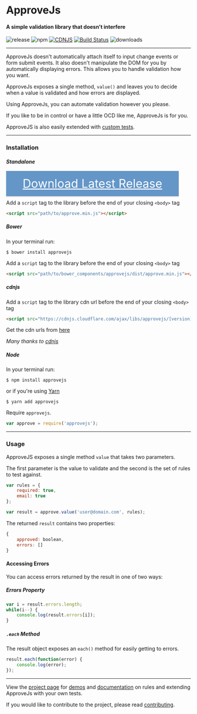 # ApproveJs
#### A simple validation library that doesn't interfere
![release](https://img.shields.io/github/release/charlgottschalk/approvejs.svg) ![npm](https://img.shields.io/npm/v/approvejs.svg) [![CDNJS](https://img.shields.io/cdnjs/v/approvejs.svg)](https://cdnjs.com/libraries/approvejs) [![Build Status](https://travis-ci.org/CharlGottschalk/approvejs.svg?branch=master)](https://travis-ci.org/CharlGottschalk/approvejs) ![downloads](https://img.shields.io/npm/dt/approvejs.svg)

---

ApproveJs doesn't automatically attach itself to input change events or form submit events. It also doesn't manipulate the DOM for you by automatically displaying errors. This allows you to handle validation how you want.

ApproveJs exposes a single method, `value()` and leaves you to decide when a value is validated and how errors are displayed.

Using ApproveJs, you can automate validation however you please.

If you like to be in control or have a little OCD like me, ApproveJs is for you.

ApproveJS is also easily extended with [custom tests](http://charlgottschalk.co.za/projects/approvejs/docs/master/custom-tests).

---

### Installation

##### Standalone

<a href="https://github.com/CharlGottschalk/approvejs/releases/latest"
style="color: #fff; background-color: #6496c8; margin: 0 10px 0 0; padding: 15px 45px; font-size: 32px; line-height: 1.8; box-shadow: 0 2px 2px rgba(204, 197, 185, 0.5);"> Download Latest Release </a>

Add a `script` tag to the library before the end of your closing `<body>` tag

```html
<script src="path/to/approve.min.js"></script>
```

##### Bower

In your terminal run:

```
$ bower install approvejs
```

Add a `script` tag to the library before the end of your closing `<body>` tag

```html
<script src="path/to/bower_components/approvejs/dist/approve.min.js"></script>
```

##### cdnjs

Add a `script` tag to the library cdn url before the end of your closing `<body>` tag

```html
<script src="https://cdnjs.cloudflare.com/ajax/libs/approvejs/[version]/approve.min.js"></script>
```

Get the cdn urls from [here](https://cdnjs.com/libraries/approvejs)

*Many thanks to [cdnjs](https://cdnjs.com/)*

##### Node

In your terminal run:

```
$ npm install approvejs
```

or if you're using [Yarn](https://yarnpkg.com/)

```
$ yarn add approvejs
```

Require `approvejs`.

```javascript
var approve = require('approvejs');
```

---

### Usage

ApproveJS exposes a single method `value` that takes two parameters.

The first parameter is the value to validate and the second is the set of rules to test against.

```javascript
var rules = {
    required: true,
    email: true
};

var result = approve.value('user@domain.com', rules);
```

The returned `result` contains two properties:

```javascript
{
    approved: boolean,
    errors: []
}
```

#### Accessing Errors

You can access errors returned by the result in one of two ways:

##### Errors Property

```javascript
var i = result.errors.length;
while(i--) {
    console.log(result.errors[i]);
}
```

##### `.each` Method

The result object exposes an `each()` method for easily getting to errors.

```javascript
result.each(function(error) {
    console.log(error);
});
```

---

View the [project page](http://charlgottschalk.co.za/projects/approvejs) for [demos](http://charlgottschalk.co.za/projects/approvejs/demo) and [documentation](http://charlgottschalk.co.za/projects/approvejs/docs) on rules and extending ApproveJs with your own tests.

If you would like to contribute to the project, please read [contributing](http://charlgottschalk.co.za/projects/approvejs/docs/contributing).
